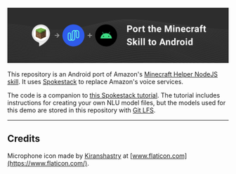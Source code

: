 <a href="https://www.spokestack.io/blog/porting-the-alexa-minecraft-skill-to-android-using-spokestack" title="Porting the Alexa Minecraft Skill to Android using Spokestack">![Minecraft Skill Android](./images/minecraft-skill-android.png)</a>

This repository is an Android port of Amazon's [Minecraft Helper NodeJS skill](https://github.com/alexa/skill-sample-nodejs-howto). It uses [Spokestack](https://spokestack.io) to replace Amazon's voice services.

The code is a companion to [this Spokestack tutorial](https://spokestack.io/blog/porting-the-alexa-minecraft-skill-to-android-using-spokestack). The tutorial includes instructions for creating your own NLU model files, but the models used for this demo are stored in this repository with [Git LFS](https://git-lfs.github.com/).

---
## Credits
Microphone icon made by [Kiranshastry](https://www.flaticon.com/authors/kiranshastry) at [www.flaticon.com](https://www.flaticon.com/).

